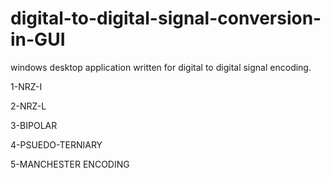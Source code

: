 # digital-to-digital-signal-conversion-in-GUI
windows desktop application written for digital to digital signal encoding.

1-NRZ-I

2-NRZ-L

3-BIPOLAR

4-PSUEDO-TERNIARY

5-MANCHESTER ENCODING
